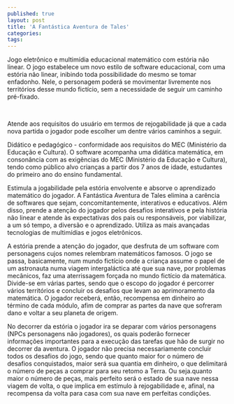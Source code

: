```yaml
---
published: true
layout: post
title: 'A Fantástica Aventura de Tales'
categories: 
tags: 
---
```

Jogo eletrônico e multimídia educacional matemático com estória não linear.
O jogo estabelece um novo estilo de software educacional, com uma estória não linear, inibindo toda possibilidade do mesmo se tomar enfadonho. Nele, o personagem poderá se movimentar livremente nos territórios desse mundo fictício, sem a necessidade de seguir um caminho pré-fixado.

 


Atende aos requisitos do usuário em termos de rejogabilidade já que a cada nova partida o jogador pode escolher um dentre vários caminhos a seguir.

Didático e pedagógico - conformidade aos requisitos do MEC (Ministério da Educação e Cultura).
O software acompanha uma didática matemática, em consonância com as exigências do MEC (Ministério da Educação e Cultura), tendo como público alvo crianças a partir dos 7 anos de idade, estudantes do primeiro ano do ensino fundamental.



Estimula a jogabilidade pela estória envolvente e absorve o aprendizado matemático do jogador.
A Fantástica Aventura de Tales elimina a carência de softwares que sejam, concomitantemente, interativos e educativos. Além disso, prende a atenção do jogador pelos desafios interativos e pela história não linear e atende às expectativas dos pais ou responsáveis, por viabilizar, a um só tempo, a diversão e o aprendizado.
Utiliza as mais avançadas tecnologias de multimídias e jogos eletrônicos.

A estória prende a atenção do jogador, que desfruta de um software com personagens cujos nomes relembram matemáticos famosos. O jogo se passa, basicamente, num mundo fictício onde a criança assume o papel de um astronauta numa viagem intergaláctica até que sua nave, por problemas mecânicos, faz uma aterrissagem forçada no mundo fictício da matemática. Divide-se em várias partes, sendo que o escopo do jogador é percorrer vários territórios e concluir os desafios que levam ao aprimoramento da matemática. O jogador receberá, então, recompensa em dinheiro ao término de cada módulo, afim de comprar as partes da nave que sofreram dano e voltar a seu planeta de origem.



No decorrer da estória o jogador ira se deparar com vários personagens (NPCs personagens não jogadores), os quais poderão fornecer informações importantes para a execução das tarefas que hão de surgir no decorrer da aventura. O jogador não precisa necessariamente concluir todos os desafios do jogo, sendo que quanto maior for o número de desafios conquistados, maior será sua quantia em dinheiro, o que delimitará o número de peças a comprar para seu retomo a Terra. Ou seja.quanto maior o número de peças, mais perfeito será o estado de sua nave nessa viagem de volta, o que implica em estímulo à rejogabilidade e, afinal, na recompensa da volta para casa com sua nave em perfeitas condições.


